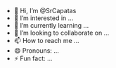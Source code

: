 - 👋 Hi, I’m @SrCapatas
- 👀 I’m interested in ...
- 🌱 I’m currently learning ...
- 💞️ I’m looking to collaborate on ...
- 📫 How to reach me ...
- 😄 Pronouns: ...
- ⚡ Fun fact: ...

<!---
SrCapatas/SrCapatas is a ✨ special ✨ repository because its `README.md` (this file) appears on your GitHub profile.
You can click the Preview link to take a look at your changes.
--->
